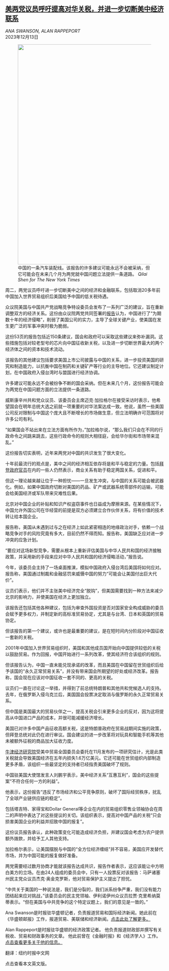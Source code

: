 <!--1702447621000-->
[美两党议员呼吁提高对华关税，并进一步切断美中经济联系](https://cn.nytimes.com/usa/20231213/us-china/)
------

<address>ANA SWANSON, ALAN RAPPEPORT</address><time pudate="2023-12-13 01:45:16" datetime="2023-12-13 01:45:16">2023年12月13日</time><figure><img src="https://images.weserv.nl/?url=static01.nyt.com/images/2023/12/12/multimedia/12dc-chinaecon-jzhc/12dc-chinaecon-jzhc-master1050.jpg" width="1050" height="700"><figcaption>中国的一条汽车装配线。该报告的许多建议可能永远不会被采纳，但它可能会在未来几个月为两党就中国问题立法提供一条道路。 <cite>Qilai Shen for The New York Times</cite></figcaption></figure><section><p>周二，两党议员呼吁进一步切断美中之间的经济和金融联系，包括取消20多年前中国加入世界贸易组织后美国给予中国的低关税待遇。</p><p>众议院美国与中国共产党战略竞争特设委员会发布了一系列广泛的建议，旨在重新调整双方的经济关系。这份由众议院两党共同签署的<a rel="noopener noreferrer" target="_blank" href="https://selectcommitteeontheccp.house.gov/sites/evo-subsites/selectcommitteeontheccp.house.gov/files/evo-media-document/reset-prevent-build-scc-report.pdf">报告</a>认为，中国进行了“为期数十年的经济侵略”，削弱了美国公司的实力，主导了全球关键产业，使美国在发生更广泛的军事冲突时极为脆弱。</p><p>这份53页的报告包括近150条建议，国会和政府可以采取这些建议来弥补漏洞。这些措施包括对较老型号的芯片向中国征收新关税，以及进一步切断世界最大的两个经济体之间的资本和技术流动。</p><p>该报告的其他建议包括要求美国上市公司披露与中国的关系，进一步投资美国的研究和制造能力，以抗衡中国在制药和关键矿产等行业的主导地位。它还建议制定计划，在中国政府入侵台湾时与盟国进行经济协调。</p><p>许多建议可能永远不会被纷争不断的国会采纳。但在未来几个月，这份报告可能会为两党在中国问题方面的立法提供一条道路。</p><p>威斯康辛州共和党众议员、该委员会主席迈克·加拉格尔在接受采访时表示，他希望国会在明年总统大选之前就一项重要的对华法案达成一致。他说，虽然一些美国公司反对限制与中国这个庞大且不断增长的市场做生意，但立法明确许可范围将对许多公司有利。</p><p>“如果国会不站出来在立法方面有所作为，”加拉格尔说，“那么我们只会在不同的行政命令之间跳来跳去，这些行政命令的规则大相径庭，会给华尔街和市场带来混乱。”</p><p>这份报告切实表明，近年来两党对中国的共识发生了很大变化。</p><p>十年前最流行的观点是，美中之间的经济相互依存将是和平与稳定的力量。包括<a href="https://cn.nytimes.com/business/20231211/china-global-relations/">拜登政府官员</a>在内的一些人仍然表示，商业关系有助于稳定两国关系，促进和平。</p><p>但这一理论越来越让位于一种担忧——一旦发生冲突，与中国的关系可能会被武器化。例如，如果中国政府切断对美国的药品、矿产或武器系统零部件的运输，可能会给美国经济或军队带来灾难性后果。</p><p>北京对中国企业的补贴和知识产权盗窃事件也日益成为摩擦来源。在某些情况下，中国允许外国公司在华经营的前提是双方必须建立合作伙伴关系，将有价值的技术转让给本国企业。</p><p>报告称，美国从未遇到过与之在经济上如此紧密相连的地缘政治对手，依赖一个战略竞争对手的风险究竟有多大，目前仍然不得而知。报告称，美国缺乏应对进一步冲突的应急计划。</p><p>“要应对这场新型竞争，需要从根本上重新评估美国与中华人民共和国的经济接触政策，并采用新的手段来应对中华人民共和国的经济侵略活动，”报告说。</p><p>今年，该委员会主持了一场桌面推演，模拟中国政府入侵台湾后美国将如何应对。报告称，美国通过制裁和金融惩罚来威慑中国的努力“可能会让美国付出巨大代价”。</p><p>议员们表示，他们并不主张美中经济完全“脱钩”，但美国需要找到一种方法来减少北京的影响力，并使美国在经济上更加独立。</p><p>该报告还包括其他各种建议，包括为审查外国投资是否对国家安全构成威胁的委员会赋予更多权力，并制定新的高标准贸易协定，尤其是与台湾、日本和英国的贸易协定。</p><p>但该报告的第一个建议，或许也是最重要的建议，是在短时间内分阶段对中国征收一套新的关税。</p><p>2001年中国加入世界贸易组织时，美国和其他成员国开始向中国提供较低的关税以鼓励贸易。作为回报，中国开始进行一系列改革，使其经济符合该组织的规则。</p><p>但该报告认为，中国一直未能兑现承诺的改革，而且美国在中国留在世贸组织后给予该国的“永久正常贸易关系”，并没有带来国会所期望的好处或经济改革。报告称，国会现在应该对中国征收一套不同的、更高的关税。</p><p>议员们一直在讨论这一举措，并得到了前总统特朗普和其他共和党候选人的支持。去年，在俄罗斯入侵乌克兰后，美国国会投票决定取消与俄罗斯的永久正常贸易关系。</p><p>但中国是美国最大的贸易伙伴之一，提高关税会引来更多企业的反对，因为这将提高从中国进口产品的成本，并很可能减缓经济增长。</p><p>美国已对许多中国产品征收高额关税，这是特朗普政府在贸易战期间实施的政策，但拜登总统对此仍在进行审议。国会建议的进一步改革将对玩具和智能手机等其他未被额外征税的商品加大征收力度。</p><p><a rel="noopener noreferrer" target="_blank" href="https://www.uschina.org/sites/default/files/the_economic_impact_of_china_pntr_repeal.pdf">牛津经济研究院</a>受美中贸易全国委员会委托在11月发布的一项研究估计，光是此类关税就会导致美国经济在五年内损失1.6万亿美元。它还可能在世贸组织内部制造更多矛盾，该组织一些最坚定的支持者已经指责美国破坏了规则。</p><p>中国驻美国大使馆发言人刘鹏宇表示，美中经济关系“互惠互利”，国会的这些提案“不符合任何一方的利益”。</p><p>他表示，这份报告“违反了市场经济和公平竞争原则，破坏了国际经贸秩序，扰乱了全球产业链供应链的稳定”。</p><p>包括塔吉特、家得宝和Dollar General等企业在内的贸易组织零售业领袖协会在周二的声明中表达了对这些提议的关切。该组织表示，提高对中国产品的关税“只会损害美国企业的利益并招致中国的报复”。</p><p>这份议员报告承认，此种政策变化可能造成经济负担，并建议国会考虑为农户提供额外拨款，并给予工人其他支持。</p><p>加拉格尔表示，让美国摆脱与中国的“全方位经济缠结”并不容易，美国应开发替代市场，并为中国可能的报复做好准备。</p><p>两党需要经过数月协商才能就该报告达成共识，报告作者表示，这应该能让中方明白美方的立场。在由24人组成的委员会中，只有一人投票反对该报告：马萨诸塞州民主党众议员杰克·奥金克罗斯，他对贸易保护主义提出了担忧。</p><p>“中共关于美国的一种说法是，我们是分裂的，我们派系纷争严重，我们没有能力团结起来应对挑战，”该委员会的民主党领袖、伊利诺伊州众议员拉贾·克里希纳莫蒂表示。“但在美国与中共竞争的这个特定议题上，我们的意见是一致的。”</p></section><footer><p>Ana Swanson是时报驻华盛顿记者，负责报道贸易和国际经济新闻。她此前在《华盛顿邮报》工作，报道贸易、美联储和经济新闻。<a rel="nofollow" target="_blank" href="https://www.nytimes.com/by/ana-swanson?action=click&pgtype=Article&state=default&variant=1_link&block=storyline_reporter_bio_recirc">点击此处了解更多。</a></p><p>Alan Rappeport是时报驻华盛顿的经济政策记者。 他负责报道财政部并撰写有关税收、贸易和财政事务的文章。 他此前曾在《金融时报》和《经济学人》工作。<a rel="nofollow" target="_blank" href="https://www.nytimes.com/by/alan-rappeport">点击</a><a rel="nofollow" target="_blank" href="https://www.nytimes.com/by/alan-rappeport">查看更多关于他的信息。</a></p><p>翻译：纽约时报中文网</p><p>点击查看本文英文版。</p></footer>
